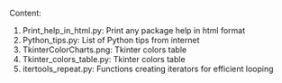 Content: 

1. Print_help_in_html.py: Print any package help in html format
2. Python_tips.py: List of Python tips from internet
3. TkinterColorCharts.png: Tkinter colors table
4. Tkinter_colors_table.py: Tkinter colors table
5. itertools_repeat.py: Functions creating iterators for efficient looping
